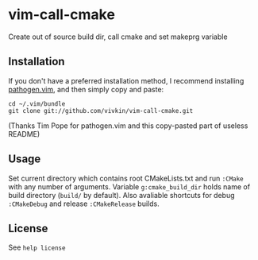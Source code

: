 vim-call-cmake
==============

Create out of source build dir, call cmake and set makeprg variable

## Installation

If you don't have a preferred installation method, I recommend
installing [pathogen.vim](https://github.com/tpope/vim-pathogen), and
then simply copy and paste:

    cd ~/.vim/bundle
    git clone git://github.com/vivkin/vim-call-cmake.git

(Thanks Tim Pope for pathogen.vim and this copy-pasted part of useless README)

## Usage

Set current directory which contains root CMakeLists.txt and run `:CMake` with any number of arguments.
Variable `g:cmake_build_dir` holds name of build directory (`build/` by default).
Also avaliable shortcuts for debug `:CMakeDebug` and release `:CMakeRelease` builds.

## License

See `help license`
